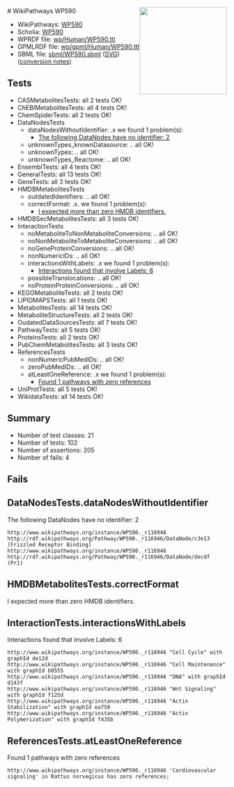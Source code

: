 <img style="float: right; width: 200px" src="../logo.png" />
# WikiPathways WP590

* WikiPathways: [WP590](https://identifiers.org/wikipathways:WP590)
* Scholia: [WP590](https://scholia.toolforge.org/wikipathways/WP590)
* WPRDF file: [wp/Human/WP590.ttl](../wp/Human/WP590.ttl)
* GPMLRDF file: [wp/gpml/Human/WP590.ttl](../wp/gpml/Human/WP590.ttl)
* SBML file: [sbml/WP590.sbml](../sbml/WP590.sbml) ([SVG](../sbml/WP590.svg)) ([conversion notes](../sbml/WP590.txt))

## Tests
* CASMetabolitesTests: all 2 tests OK!
* ChEBIMetabolitesTests: all 4 tests OK!
* ChemSpiderTests: all 2 tests OK!
* DataNodesTests
    * dataNodesWithoutIdentifier: .x we found 1 problem(s):
        * [The following DataNodes have no identifier: 2](#d2d32fa1)
    * unknownTypes_knownDatasource: .. all OK!
    * unknownTypes: .. all OK!
    * unknownTypes_Reactome: .. all OK!
* EnsemblTests: all 4 tests OK!
* GeneralTests: all 13 tests OK!
* GeneTests: all 3 tests OK!
* HMDBMetabolitesTests
    * outdatedIdentifiers: .. all OK!
    * correctFormat: .x. we found 1 problem(s):
        * [I expected more than zero HMDB identifiers.](#ad154c1e)
* HMDBSecMetabolitesTests: all 3 tests OK!
* InteractionTests
    * noMetaboliteToNonMetaboliteConversions: .. all OK!
    * noNonMetaboliteToMetaboliteConversions: .. all OK!
    * noGeneProteinConversions: .. all OK!
    * nonNumericIDs: .. all OK!
    * interactionsWithLabels: .x we found 1 problem(s):
        * [Interactions found that involve Labels: 6](#630d267d)
    * possibleTranslocations: .. all OK!
    * noProteinProteinConversions: .. all OK!
* KEGGMetaboliteTests: all 2 tests OK!
* LIPIDMAPSTests: all 1 tests OK!
* MetabolitesTests: all 14 tests OK!
* MetaboliteStructureTests: all 2 tests OK!
* OudatedDataSourcesTests: all 7 tests OK!
* PathwayTests: all 5 tests OK!
* ProteinsTests: all 2 tests OK!
* PubChemMetabolitesTests: all 3 tests OK!
* ReferencesTests
    * nonNumericPubMedIDs: .. all OK!
    * zeroPubMedIDs: .. all OK!
    * atLeastOneReference: .x we found 1 problem(s):
        * [Found 1 pathways with zero references](#35eb778e)
* UniProtTests: all 5 tests OK!
* WikidataTests: all 14 tests OK!


## Summary

* Number of test classes: 21
* Number of tests: 102
* Number of assertions: 205
* Number of fails: 4

## Fails

<a name="d2d32fa1" />

## DataNodesTests.dataNodesWithoutIdentifier

The following DataNodes have no identifier: 2
```
http://www.wikipathways.org/instance/WP590._r116946 http://rdf.wikipathways.org/Pathway/WP590._r116946/DataNode/c3e13 (Frizzled Receptor Binding)
http://www.wikipathways.org/instance/WP590._r116946 http://rdf.wikipathways.org/Pathway/WP590._r116946/DataNode/decdf (Pr1)
```

<a name="ad154c1e" />

## HMDBMetabolitesTests.correctFormat

I expected more than zero HMDB identifiers.
<a name="630d267d" />

## InteractionTests.interactionsWithLabels

Interactions found that involve Labels: 6
```
http://www.wikipathways.org/instance/WP590._r116946 "Cell Cycle" with graphId de12d
http://www.wikipathways.org/instance/WP590._r116946 "Cell Maintenance" with graphId b0555
http://www.wikipathways.org/instance/WP590._r116946 "DNA" with graphId d143f
http://www.wikipathways.org/instance/WP590._r116946 "Wnt Signaling" with graphId f125d
http://www.wikipathways.org/instance/WP590._r116946 "Actin Stabilization" with graphId ea759
http://www.wikipathways.org/instance/WP590._r116946 "Actin Polymerization" with graphId f435b
```

<a name="35eb778e" />

## ReferencesTests.atLeastOneReference

Found 1 pathways with zero references
```
http://www.wikipathways.org/instance/WP590._r116946 'Cardiovascular signaling' in Rattus norvegicus has zero references; 
```

